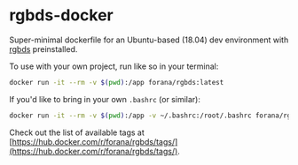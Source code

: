 # rgbds-docker

Super-minimal dockerfile for an Ubuntu-based (18.04) dev environment with [rgbds](https://github.com/rednex/rgbds) preinstalled.

To use with your own project, run like so in your terminal:

```sh
docker run -it --rm -v $(pwd):/app forana/rgbds:latest
```

If you'd like to bring in your own `.bashrc` (or similar):

```sh
docker run -it --rm -v $(pwd):/app -v ~/.bashrc:/root/.bashrc forana/rgbds:latest
```

Check out the list of available tags at [https://hub.docker.com/r/forana/rgbds/tags/](https://hub.docker.com/r/forana/rgbds/tags/).
